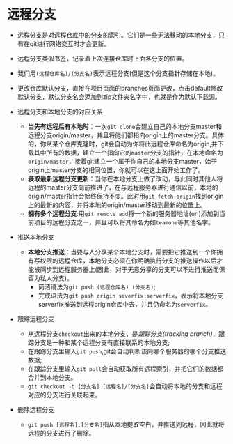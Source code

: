 # [远程分支](https://git-scm.com/book/zh/v1/Git-%E5%88%86%E6%94%AF-%E8%BF%9C%E7%A8%8B%E5%88%86%E6%94%AF)
- 远程分支是对远程仓库中的分支的索引。它们是一些无法移动的本地分支，只有在git进行网络交互时才会更新。
- 远程分支类似书签，记录着上次连接仓库时上面各分支的位置。
- 我们用`(远程仓库名)/(分支名)`表示远程分支(但是这个分支指针存储在本地)。

- 更改仓库默认分支，直接在项目页面的branches页面更改，点击default修改默认分支，默认分支名会添加到zip文件夹名字中，也就是作为默认下载源。

- 远程分支和本地分支的对应关系
  - **当先有远程后有本地时**：一次`git clone`会建立自己的本地分支master和远程分支origin/master，并且将他们都指向origin上的master分支。具体的，你从某个仓库克隆时，git会自动为你将此远程仓库命名为origin,并下载其中所有的数据，建立一个指向它的`master`分支的指针，在本地命名为`origin/master`，接着git建立一个属于你自己的本地分支master，始于origin上master分支的相同位置，你就可以在这上面开始工作了。
  - **获取最新远程分支更新**：当你在本地分支上做了改动，与此同时其他人将远程的master分支向前推进了，在与远程服务器进行通信以前，本地的origin/master指针会始终保持不变。此时用`git fetch origin`找到origin上的最新的内容，并将本地的origin/master移动到最新的位置上。
  - **拥有多个远程分支**:用`git remote add`将一个新的服务器地址(url)添加到当前项目的远程分支之一，并且可以将其命名为如`teamone`等其他名字。

- 推送本地分支
  - **本地分支推送**：当要与人分享某个本地分支时，需要把它推送到一个你拥有写权限的远程仓库，本地分支必须在你明确执行分支的推送操作以后才能被同步到远程服务器上(因此，对于无意分享的分支可以不进行推送而保留为私人分支)。
	- 简洁语法为`git push (远程仓库名) (分支名)`;
	- 完成语法为`git push origin severfix:serverfix`，表示将本地分支serverfix推送到远程origin仓库中去，并且仍命名为`serverfix`。

- 跟踪远程分支
  - 从远程分支`checkout`出来的本地分支，是*跟踪分支(tracking branch)*，跟踪分支是一种和某个远程分支有直接联系的本地分支;
  - 在跟踪分支里输入`git push`,git会自动判断该向哪个服务器的哪个分支推送数据;
  - 在跟踪分支里输入`git pull`会自动获取所有远程索引，并把它们的数据都合并到本地分支。
  - `git checkout -b [分支名] [远程名]/[分支名]`会自动将本地的分支和远程对应的分支进行关联起来。

- 删除远程分支
  - `git push [远程名]:[分支名]`指从本地提取空白，并推送到远程，因此就将远程的分支进行了删除。

